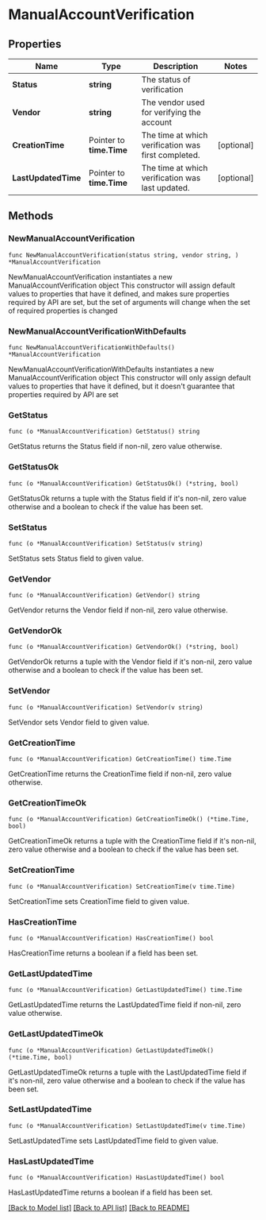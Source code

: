 # ManualAccountVerification

## Properties

Name | Type | Description | Notes
------------ | ------------- | ------------- | -------------
**Status** | **string** | The status of verification | 
**Vendor** | **string** | The vendor used for verifying the account | 
**CreationTime** | Pointer to **time.Time** | The time at which verification was first completed. | [optional] 
**LastUpdatedTime** | Pointer to **time.Time** | The time at which verification was last updated. | [optional] 

## Methods

### NewManualAccountVerification

`func NewManualAccountVerification(status string, vendor string, ) *ManualAccountVerification`

NewManualAccountVerification instantiates a new ManualAccountVerification object
This constructor will assign default values to properties that have it defined,
and makes sure properties required by API are set, but the set of arguments
will change when the set of required properties is changed

### NewManualAccountVerificationWithDefaults

`func NewManualAccountVerificationWithDefaults() *ManualAccountVerification`

NewManualAccountVerificationWithDefaults instantiates a new ManualAccountVerification object
This constructor will only assign default values to properties that have it defined,
but it doesn't guarantee that properties required by API are set

### GetStatus

`func (o *ManualAccountVerification) GetStatus() string`

GetStatus returns the Status field if non-nil, zero value otherwise.

### GetStatusOk

`func (o *ManualAccountVerification) GetStatusOk() (*string, bool)`

GetStatusOk returns a tuple with the Status field if it's non-nil, zero value otherwise
and a boolean to check if the value has been set.

### SetStatus

`func (o *ManualAccountVerification) SetStatus(v string)`

SetStatus sets Status field to given value.


### GetVendor

`func (o *ManualAccountVerification) GetVendor() string`

GetVendor returns the Vendor field if non-nil, zero value otherwise.

### GetVendorOk

`func (o *ManualAccountVerification) GetVendorOk() (*string, bool)`

GetVendorOk returns a tuple with the Vendor field if it's non-nil, zero value otherwise
and a boolean to check if the value has been set.

### SetVendor

`func (o *ManualAccountVerification) SetVendor(v string)`

SetVendor sets Vendor field to given value.


### GetCreationTime

`func (o *ManualAccountVerification) GetCreationTime() time.Time`

GetCreationTime returns the CreationTime field if non-nil, zero value otherwise.

### GetCreationTimeOk

`func (o *ManualAccountVerification) GetCreationTimeOk() (*time.Time, bool)`

GetCreationTimeOk returns a tuple with the CreationTime field if it's non-nil, zero value otherwise
and a boolean to check if the value has been set.

### SetCreationTime

`func (o *ManualAccountVerification) SetCreationTime(v time.Time)`

SetCreationTime sets CreationTime field to given value.

### HasCreationTime

`func (o *ManualAccountVerification) HasCreationTime() bool`

HasCreationTime returns a boolean if a field has been set.

### GetLastUpdatedTime

`func (o *ManualAccountVerification) GetLastUpdatedTime() time.Time`

GetLastUpdatedTime returns the LastUpdatedTime field if non-nil, zero value otherwise.

### GetLastUpdatedTimeOk

`func (o *ManualAccountVerification) GetLastUpdatedTimeOk() (*time.Time, bool)`

GetLastUpdatedTimeOk returns a tuple with the LastUpdatedTime field if it's non-nil, zero value otherwise
and a boolean to check if the value has been set.

### SetLastUpdatedTime

`func (o *ManualAccountVerification) SetLastUpdatedTime(v time.Time)`

SetLastUpdatedTime sets LastUpdatedTime field to given value.

### HasLastUpdatedTime

`func (o *ManualAccountVerification) HasLastUpdatedTime() bool`

HasLastUpdatedTime returns a boolean if a field has been set.


[[Back to Model list]](../README.md#documentation-for-models) [[Back to API list]](../README.md#documentation-for-api-endpoints) [[Back to README]](../README.md)


